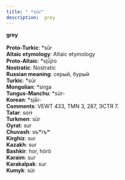 ```yaml
---
title: " *sūr"
description:  grey
---
```

<strong> grey</strong><br><br>
<strong>Proto-Turkic</strong>:  *sūr<br>
<strong>Altaic etymology</strong>:  Altaic etymology<br>
<strong> Proto-Altaic</strong>:  *si̯ū́jro<br>
<strong>Nostratic</strong>:  Nostratic<br>
<strong>Russian meaning</strong>:  серый, бурый<br>
<strong>Turkic</strong>:  *sūr<br>
<strong>Mongolian</strong>:  *sirga<br>
<strong>Tungus-Manchu</strong>:  *sür-<br>
<strong>Korean</strong>:  *sjǝ̄i-<br>
<strong>Comments</strong>:  VEWT 433, TMN 3, 287, ЭСТЯ 7.<br>
<strong>Tatar</strong>:  sorɨ<br>
<strong>Turkmen</strong>:  sūr<br>
<strong>Oyrat</strong>:  sur<br>
<strong>Chuvash</strong>:  sъʷrъʷ<br>
<strong>Kirghiz</strong>:  sur<br>
<strong>Kazakh</strong>:  sur<br>
<strong>Bashkir</strong>:  hor, hörö<br>
<strong>Karaim</strong>:  sur<br>
<strong>Karakalpak</strong>:  sur<br>
<strong>Kumyk</strong>:  sür<br>


